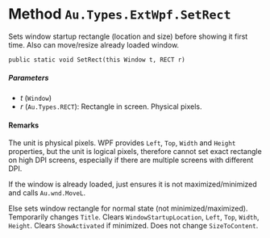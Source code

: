 # Method `Au.Types.ExtWpf.SetRect`

Sets window startup rectangle (location and size) before showing it first time. Also can move/resize already loaded window.

```
public static void SetRect(this Window t, RECT r)
```

##### Parameters

- *t*  (`Window`)
- *r*  (`Au.Types.RECT`):
    Rectangle in screen. Physical pixels.

#### Remarks

The unit is physical pixels. WPF provides `Left`, `Top`, `Width` and `Height` properties, but the unit is logical pixels, therefore cannot set exact rectangle on high DPI screens, especially if there are multiple screens with different DPI.

If the window is already loaded, just ensures it is not maximized/minimized and calls `Au.wnd.MoveL`.

Else sets window rectangle for normal state (not minimized/maximized). Temporarily changes `Title`. Clears `WindowStartupLocation`, `Left`, `Top`, `Width`, `Height`. Clears `ShowActivated` if minimized. Does not change `SizeToContent`.